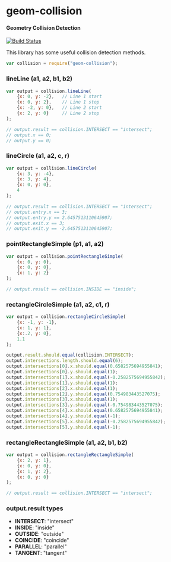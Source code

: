 # geom-collision
#### Geometry Collision Detection

[![Build Status](https://travis-ci.org/apexearth/geom-collision.svg)](https://travis-ci.org/apexearth/geom-collision)

This library has some useful collision detection methods.

```js
var collision = require("geom-collision");
```

### lineLine (a1, a2, b1, b2)

```js
var output = collision.lineLine(
    {x: 0, y: -2},   // Line 1 start
    {x: 0, y: 2},    // Line 1 stop
    {x: -2, y: 0},   // Line 2 start
    {x: 2, y: 0}     // Line 2 stop
);

// output.result == collision.INTERSECT == "intersect";
// output.x == 0;
// output.y == 0;
```

### lineCircle (a1, a2, c, r)

```js
var output = collision.lineCircle(
    {x: 3, y: -4},
    {x: 3, y: 4},
    {x: 0, y: 0},
    4
);

// output.result == collision.INTERSECT == "intersect";
// output.entry.x == 3;
// output.entry.y == 2.6457513110645907;
// output.exit.x == 3;
// output.exit.y == -2.6457513110645907;
```

### pointRectangleSimple (p1, a1, a2)

```js
var output = collision.pointRectangleSimple(
    {x: 0, y: 0},
    {x: 0, y: 0},
    {x: 1, y: 2}
);

// output.result == collision.INSIDE == "inside";
```

### rectangleCircleSimple (a1, a2, c1, r)

```js
var output = collision.rectangleCircleSimple(
    {x: -1, y: -1},
    {x: 1, y: 1},
    {x:.2, y: 0},
    1.1
);

output.result.should.equal(collision.INTERSECT);
output.intersections.length.should.equal(6);
output.intersections[0].x.should.equal(0.6582575694955841);
output.intersections[0].y.should.equal(1);
output.intersections[1].x.should.equal(-0.2582575694955842);
output.intersections[1].y.should.equal(1);
output.intersections[2].x.should.equal(1);
output.intersections[2].y.should.equal(0.754983443527075);
output.intersections[3].x.should.equal(1);
output.intersections[3].y.should.equal(-0.754983443527075);
output.intersections[4].x.should.equal(0.6582575694955841);
output.intersections[4].y.should.equal(-1);
output.intersections[5].x.should.equal(-0.2582575694955842);
output.intersections[5].y.should.equal(-1);
```

### rectangleRectangleSimple (a1, a2, b1, b2)

```js
var output = collision.rectangleRectangleSimple(
    {x: 2, y: 1},
    {x: 0, y: 0},
    {x: 1, y: 2},
    {x: 0, y: 0}
);

// output.result == collision.INTERSECT == "intersect";
```

### output.result types
* **INTERSECT**: "intersect"
* **INSIDE**: "inside"
* **OUTSIDE**: "outside"
* **COINCIDE**: "coincide"
* **PARALLEL**: "parallel"
* **TANGENT**: "tangent"
